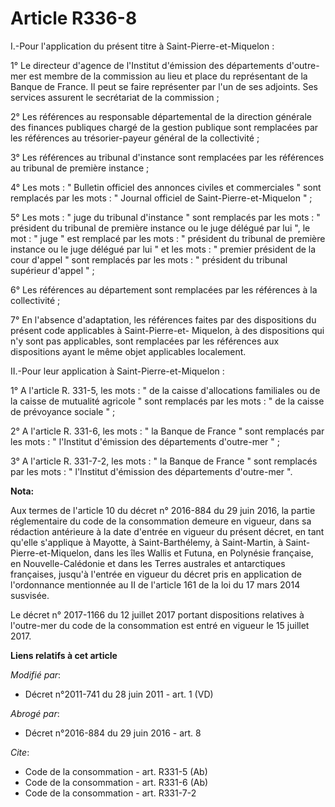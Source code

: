 # Article R336-8

I.-Pour l'application du présent titre à Saint-Pierre-et-Miquelon : 

1° Le directeur d'agence de l'Institut d'émission des départements d'outre-mer est membre de la commission au lieu et place
du représentant de la Banque de France. Il peut se faire représenter par l'un de ses adjoints. Ses services assurent le
secrétariat de la commission ; 

2° Les références au responsable départemental de la direction générale des finances publiques chargé de la gestion publique
sont remplacées par les références au trésorier-payeur général de la collectivité ; 

3° Les références au tribunal d'instance sont remplacées par les références au tribunal de première instance ; 

4° Les mots : " Bulletin officiel des annonces civiles et commerciales " sont remplacés par les mots : " Journal officiel de
Saint-Pierre-et-Miquelon " ; 

5° Les mots : " juge du tribunal d'instance " sont remplacés par les mots : " président du tribunal de première instance ou
le juge délégué par lui ", le mot : " juge " est remplacé par les mots : " président du tribunal de première instance ou le
juge délégué par lui " et les mots : " premier président de la cour d'appel " sont remplacés par les mots : " président du
tribunal supérieur d'appel " ; 

6° Les références au département sont remplacées par les références à la collectivité ; 

7° En l'absence d'adaptation, les références faites par des dispositions du présent code applicables à Saint-Pierre-et-
Miquelon, à des dispositions qui n'y sont pas applicables, sont remplacées par les références aux dispositions ayant le même
objet applicables localement. 

II.-Pour leur application à Saint-Pierre-et-Miquelon : 

1° A l'article R. 331-5, les mots : " de la caisse d'allocations familiales ou de la caisse de mutualité agricole " sont
remplacés par les mots : " de la caisse de prévoyance sociale " ; 

2° A l'article R. 331-6, les mots : " la Banque de France " sont remplacés par les mots : " l'Institut d'émission des
départements d'outre-mer " ; 

3° A l'article R. 331-7-2, les mots : " la Banque de France " sont remplacés par les mots : " l'Institut d'émission des
départements d'outre-mer ".

**Nota:**

Aux termes de l'article 10 du décret n° 2016-884 du 29 juin 2016, la partie réglementaire du code de la consommation demeure
en vigueur, dans sa rédaction antérieure à la        date d'entrée en vigueur du présent  décret, en tant qu'elle s'applique
à Mayotte, à Saint-Barthélemy, à Saint-Martin, à Saint-Pierre-et-Miquelon, dans les îles Wallis et Futuna, en Polynésie
française, en Nouvelle-Calédonie et dans les Terres australes et antarctiques françaises, jusqu'à l'entrée en vigueur du
décret pris en application de l'ordonnance mentionnée au II de l'article 161 de la loi du 17 mars 2014 susvisée. 

Le décret n° 2017-1166 du 12 juillet 2017 portant dispositions relatives à l'outre-mer du code de la consommation est entré
en vigueur le 15 juillet 2017.

**Liens relatifs à cet article**

_Modifié par_:

  - Décret n°2011-741 du 28 juin 2011 - art. 1 (VD)

_Abrogé par_:

  - Décret n°2016-884 du 29 juin 2016 - art. 8

_Cite_:

  - Code de la consommation - art. R331-5 (Ab)
  - Code de la consommation - art. R331-6 (Ab)
  - Code de la consommation - art. R331-7-2
